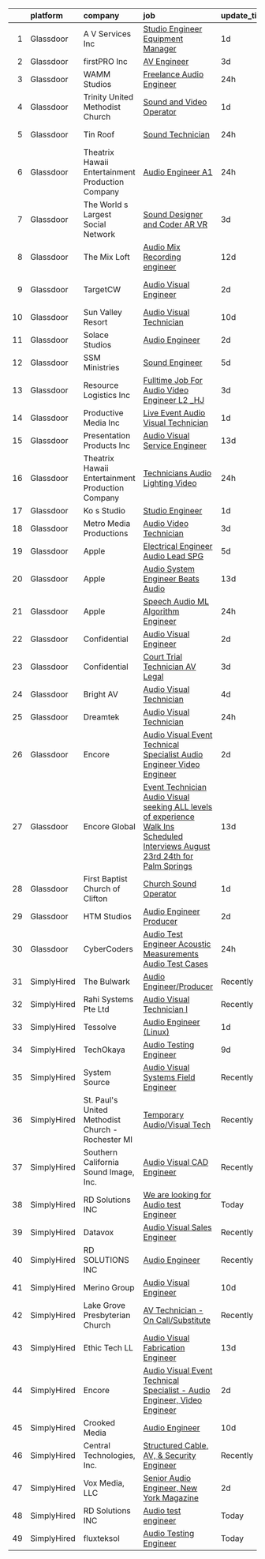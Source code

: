 

|    | platform    | company                                            | job                                                                                                                                                                                                                                                                                                                                                                                                                                                                                                                                                                                                                                                                                                                                                                                                                                                                                                                                                                                                                                                                                                                                                                                                                                                                                                                                                                                                                                                | update_time   | location                  |
|---:|:------------|:---------------------------------------------------|:---------------------------------------------------------------------------------------------------------------------------------------------------------------------------------------------------------------------------------------------------------------------------------------------------------------------------------------------------------------------------------------------------------------------------------------------------------------------------------------------------------------------------------------------------------------------------------------------------------------------------------------------------------------------------------------------------------------------------------------------------------------------------------------------------------------------------------------------------------------------------------------------------------------------------------------------------------------------------------------------------------------------------------------------------------------------------------------------------------------------------------------------------------------------------------------------------------------------------------------------------------------------------------------------------------------------------------------------------------------------------------------------------------------------------------------------------|:--------------|:--------------------------|
|  1 | Glassdoor   | A V Services Inc                                   | [Studio Engineer Equipment Manager](https://www.glassdoor.com/partner/jobListing.htm?pos=111&ao=1110586&s=58&guid=0000018290d55a16ad97287284660501&src=GD_JOB_AD&t=SR&vt=w&ea=1&cs=1_3a426c43&cb=1660287277936&jobListingId=1008064911930&cpc=FF950A86FEA5DF54&jrtk=3-0-1ga8damhpjoq3801-1ga8dami9i9jm800-fbe5a54e487c8eac--6NYlbfkN0D_KRozbKJx95I3LRYgbj09bqBDFeyQG4s8tCOB31p2DIxbIMiDrwfnv9ObUuzP3h0j_SP3zjDmZwHMaF8pPvxxdWncOVnGyE2dmFubkm9ZccFIOZDNkerGQbq6W2Wr6VyjRvKCpXhozGtzUiz1mCOzlmWz29PH5gN32alYUBZFeSVyXYDHLxvWx7kLPo7U3yWRNXCWd14qzX42Uvj5vFpB8DL3KtdeRV-_HdILivZoTOBQXtwkYz64SK1dPdDQKwOaCjcefakgsZqU6YwBC4iLS0VGuBMabQGcoK0lZBxXblXCa9MgBvLxkhqerkA0JkdYCqo3F_xLW4Brvi3KpPg_bi8oAHcrFCIip9unroPxK16E79p6JTkp3_6xTnng4gYDc9xAa3toqEDFyU-1h-sb_Hs2eML7qkEoFqcznjOAUCHr79ohEE0spl_-p_tLi-Bh7CbRHB_KisxSwYplaXGYyv1-3rEqyO5k483zX5-RU_16b30JslvXdkHhog4_YqqDYSssLKmoPw%3D%3D)                                                                                                                                                                                                                                                                                                                                                                                                                                                                                                                                                           | 1d            | New York, NY              |
|  2 | Glassdoor   | firstPRO Inc                                       | [AV Engineer](https://www.glassdoor.com/partner/jobListing.htm?pos=130&ao=1110586&s=58&guid=0000018290d55a16ad97287284660501&src=GD_JOB_AD&t=SR&vt=w&ea=1&cs=1_ec5ac0a2&cb=1660287277938&jobListingId=1008060311467&cpc=C4A69CCDBB3B9599&jrtk=3-0-1ga8damhpjoq3801-1ga8dami9i9jm800-04e805233929b1aa--6NYlbfkN0CUiNPx3JJMftrniD84mdXKaxJ3iSjJgJAqzFniN-7X5qfIIbgtbL2t4OMTou7BWJftP1Ee06iaVYtVMDpW6C98vz0964fG1EmSaGpCX879kgiExQaxCLn75V0aIVPYBQGcWjTwWmVi2JtuNNfAtfw8Vrs3E3rQ5Wi6Ed_fUcrk004FApCnEJgzNFew2mPaZqwf5o1B78hvRSrY21y8Ro99dME68btOYZ7OEq00JlFTa_0d21XQE_DJbXrGnay-kX3iNkRKnCcBv8lE0OkmboUOs72FCOKb81I5ZqeILeUwLzmTJVmEnfKBmbdYBb9gepspobST-12Kz7vDktJlDYsBOGlnN0e3xH6kzcR1-41OuENQxxEmf25_SQaNse-vw6zgdwk7Sp0ZNMQdLJsBK4GK-aGchpT0BtQ4WFUJ_4lcnQKzorUsKZpbWI8G_nsJY7HOANJyrHQkMvUoI9Oe0vbcA7EBiW9sLvK4iQKuqYu6uiGNdBJj7mBE)                                                                                                                                                                                                                                                                                                                                                                                                                                                                                                                                                                                                             | 3d            | Boston, MA                |
|  3 | Glassdoor   | WAMM Studios                                       | [Freelance Audio Engineer](https://www.glassdoor.com/partner/jobListing.htm?pos=103&ao=1110586&s=58&guid=0000018290d55a16ad97287284660501&src=GD_JOB_AD&t=SR&vt=w&ea=1&cs=1_b662dbc4&cb=1660287277935&jobListingId=1008067365291&cpc=3DB599BF2F4828F0&jrtk=3-0-1ga8damhpjoq3801-1ga8dami9i9jm800-d657a9ef852e62b3--6NYlbfkN0B5UHek4Qu0GfrF48bawCHVzesMaXJz4JkpY8HfpPPAspdR5i59XOVnnAnhjkOh00U-7-HEgoZJ68FMkxZkNqOGV7qwc_OKK6dhASTqENfFtyYIvr3bmZZfkpcnBt7QwvH5Kqn6VYhFiG5w_TLRJ_HBmD2n8E4mJer4jvRatD7Cy3Wc8mDb0-I7NwfvXqTZCav2kMjzUfcDS1gaCRh7dbRjlcT58m0WkzbozBJ7fhUL78mKxLI2W8e5Q4_kiwHTagmHnDeB97oOFZzEK4kt6-q9HrNYwBVyQYbGYF3qnHZIWUEQPBPP4aT2hQUkLptTte31PS3db9QrbWSXwd-RAPpp1Ld_c93CfDBnpEDKCi51Os3US0ZK4Fui76Sko0cXOvXfMCa28rgCpK1rt3iZL_Z_4URf4IfXrKwS78ZMaUQcMfEs_9y84367627ZINBjOVNLgwBDFxI2Vw37L9JXiotoviKVC4PzaEZnIvniG2iGZCDEva6KlCF8mTF92hJwpxs%3D)                                                                                                                                                                                                                                                                                                                                                                                                                                                                                                                                                                                  | 24h           | Jonesboro, GA             |
|  4 | Glassdoor   | Trinity United Methodist Church                    | [Sound and Video Operator](https://www.glassdoor.com/partner/jobListing.htm?pos=122&ao=1110586&s=58&guid=0000018290d55a16ad97287284660501&src=GD_JOB_AD&t=SR&vt=w&ea=1&cs=1_9c56d75b&cb=1660287277937&jobListingId=1008065020791&cpc=59DEFF8D475298C3&jrtk=3-0-1ga8damhpjoq3801-1ga8dami9i9jm800-a86e02b42a5f7b26--6NYlbfkN0DdLn5tXN_RiyJSiFodarGZFJKa8s6F6AK0THPBWp05MSIb68-SkO783pyvO_YSW0ptiyns7c7rlR08jrriDYjcNiWiMwc6rV3EeXaVYSwKAyah28z7MGwU60OqJwsy16YTwtjyqzxiZQKt4N5SqSCLxDfSbaUwDdXYe3FHDyGAfHnaF0au8MFk3G5BDGocoevP-TlgQh_2OXf36X62nzB4rX6UFmUrreC51AAXmFWdDrXXcNy8Fm805CVzB83O4Xg2N2t_x4DzicJaUnJGDPZN7L2kLU61gPiRXTBT6l5ScR2J0WzJ4ST9vaSo7fmxYrv3yQBamP_QHLsnfAcRr3QsTlTfIuOqy3qTy_maUtAqXxx9Nzxx4tFjTOYU6FryQtmOCX-IrXc7DIBnITAV9OeX2Vqv0D5TJs4qN6jH9uBbuQRoY50d3It96_zM2e_0ThQvLII3ROvEFaDf8EO-qzjsZM7i8GlkifuzUaGtuEcRIqi348g2fKGBghFQzB-io_0%3D)                                                                                                                                                                                                                                                                                                                                                                                                                                                                                                                                                                                  | 1d            | San Diego, CA             |
|  5 | Glassdoor   | Tin Roof                                           | [Sound Technician](https://www.glassdoor.com/partner/jobListing.htm?pos=114&ao=1110586&s=58&guid=0000018290d55a16ad97287284660501&src=GD_JOB_AD&t=SR&vt=w&ea=1&cs=1_a6ffcd8c&cb=1660287277936&jobListingId=1008067047457&cpc=01C0F35AFA5AA31B&jrtk=3-0-1ga8damhpjoq3801-1ga8dami9i9jm800-859de9c32cdf7236--6NYlbfkN0CdcVd3SDA1nO7RkKTAACmPV4xEt72Vls8LI2dqcgyOeLdqsNuVQ-2Ew87JRAu2ztz6JXFlcO_gdvzo0kJlMX0mWE_ABE-fP8m4E8R__452IYItPL6Rgmq5o_yUP6GxCPV-M0omNuARoPENhcsFpZb16I1JoSWV_Xo5Iv18RxRgn2uH023Nq82Fx3yerZS_LsUD1v5HET2STS4rq7T7twfsSpzpdc77ox9hGCJeMeJF3DBsLEhgAjYxpIVooJdLXdF4Hz5OrlXNrKkikzb-RfksFwZI0AbzV6sJxInvFHIsMGqwRTxSrFvk0VSpQJtKHMtPXtv1NFM1c-b37R3f4Nss2o1F8OLdN_30JIopWg2_EIfM4mfNK7iQdRdw44BFNMG43tOX4_bftZXzVZvnTzV4FaonIGCS9f6wYtTZz4I9MUYibHmKIegN7-xkjAtavFS4ceACU9ylARSXjeiZlf_Iq2vP1OrIsZ01Y_SsuH2c3jVkaZo8c_76jfEwKuup3H0bPLuvjiTM8A%3D%3D)                                                                                                                                                                                                                                                                                                                                                                                                                                                                                                                                                                            | 24h           | Indianapolis, IN          |
|  6 | Glassdoor   | Theatrix Hawaii   Entertainment Production Company | [Audio Engineer   A1](https://www.glassdoor.com/partner/jobListing.htm?pos=105&ao=1110586&s=58&guid=0000018290d55a16ad97287284660501&src=GD_JOB_AD&t=SR&vt=w&ea=1&cs=1_7a9fd09c&cb=1660287277935&jobListingId=1008067224153&cpc=632C08DE5A4EA969&jrtk=3-0-1ga8damhpjoq3801-1ga8dami9i9jm800-757c58be9d61983c--6NYlbfkN0B_hLmGZp1MR3sXDh5QAXuHMP_kdwFuHpvlURMpAtcV2blLL-WwqXdcUrlCqM5cfmajZTDLQ6WsdEzmxW4ClISkVEEnji6aU4csLscOAuj2FROULUG3Icwa8jyVCtjom7AO3r7Y1QpRVW1aU7LG_8zPn9BxdbJ4kYDKNKMo0nGxNN2L-DGRffl3nP76-ZDLxrgxCYs7XuNSyb-Klf7HsA-SN7qYfKvgwiT4TWiQIY676CcdH5JPu4dBsiMXh8ayUfWlPCv28Y0MRazzqP1p9xBlUCqwsz5cJBONhso9B5zdcHDJ2WOo8rr5ZkfspHuQmRinq9_ADG8DirSMv1EXkSlvfE2rsFQCcHpQ7YwsMzMGKTjMmTr-z58i2fVrdDvty-MnN13A4E1fnR4g0PMfHvTEjiIh-EPiuXPaLqa1AEDmr1KB4sFwbUzklELRuX0Fs87Xa0m0YY8sV4Za5JEhQ1CvLZUxlx6486KZVtadIUMtZkfWdhg_fpJTlJNqsM_ERn8%3D)                                                                                                                                                                                                                                                                                                                                                                                                                                                                                                                                                                                       | 24h           | Waipahu, HI               |
|  7 | Glassdoor   | The World s Largest Social Network                 | [Sound Designer and Coder  AR VR ](https://www.glassdoor.com/partner/jobListing.htm?pos=123&ao=1110586&s=58&guid=0000018290d55a16ad97287284660501&src=GD_JOB_AD&t=SR&vt=w&ea=1&cs=1_8398aaf7&cb=1660287277937&jobListingId=1008061726141&cpc=F5E96E35A1725171&jrtk=3-0-1ga8damhpjoq3801-1ga8dami9i9jm800-aa04f80198aa9385--6NYlbfkN0DSgjPPcnEdvoK3uuxfISLALE6pB1FR7YSHOr_tSg5_QGIhoz_2VqUepdcKLBLI_zRRqGxwsWbWurI4uRJn-fTCHyEZV6QHAGS_ixyA3RdsxGPMIES406OkmPd7lUSbf4lH-L6MU1rNbOY7rvQFuRge0CfamxT_cokjIzc0uvvntjlD4LtxDB2I9d8CodkoTPGPk-_pZTV8Wde5UdnU6nTENBOZnUZajSkzX2ain8f6ZZd2hCSIGyiBcxp5BylnjVeNjaP0xtocwYgipxthkrrhLejIiYrbGpdRF0tp6kYS8mAm9qK81FouI_EeQF2o8_ppVvsKqtmHgg7rKmIBBNKkm0uUk6h_HzNRbQEU0feANd1pYFkgbOIWDgi13Qtwb4DckNfQy09EaIav4BFzIgckBTdqncot5Ljyxvz4BlBhGbn--8lw7OTpCnpHRR-5n4llVUqI7pfuI9_VMbp1QtQk-brydw6d1ZVkDFbfAZVaZGgEdadxOTsehJzU4FWhRUVEZEGev5LkBCl2WdWoR4liqUEgIdVPnivcecyS-z0GG1gUQU_lQtjdZI5H3cPdO8j8tuKzaZpoQ7nIUgg2eGjy0XJq1dsLBDU%3D)                                                                                                                                                                                                                                                                                                                                                                                                                                                                          | 3d            | Philadelphia, PA          |
|  8 | Glassdoor   | The Mix Loft                                       | [Audio Mix Recording engineer](https://www.glassdoor.com/partner/jobListing.htm?pos=113&ao=1110586&s=58&guid=0000018290d55a16ad97287284660501&src=GD_JOB_AD&t=SR&vt=w&ea=1&cs=1_88ef4265&cb=1660287277936&jobListingId=1008039784072&cpc=F17331D9BECC482A&jrtk=3-0-1ga8damhpjoq3801-1ga8dami9i9jm800-2fabf65219c9c69a--6NYlbfkN0D34Hjmwkvq4I9LrFiyECJw5oz77aLWEO_E-5CWpWKtML_cIQgSj4wFABMzVHdbOAglLtx9wAKTMvAosQFz-6wKz6HNt0tQEhGjwXjlkFautFNpyhajnjaOCperaYTcd4X14UnIuTNiwcPN-FgF0Cc6I8YmMIZvMjRwB6hQLC8GAznkuxesS1ioYxQF9cb_NFNB-c3-ZkfSZr6VpUYU5vveUUy_jo60In-AEV3tsEFFynnS890aJslJ0I4uK1OaQPIASKR5lBcRf6P6jgXb36sf2b4o4jeS1mlw3HEJ2raqdNo-chQHBZ1_mLhB2qymt23ijfx1zCdpStIvSopqmQRiqtMgC6SbL5omeXLM4lJKT3C-yJ6G04NHskT5uArZlpxG-RrkfSJvTjbkNVDNrBvQM6Wg28yT9rlcZKFKsYo-lrIEaGajSWMM_aWQldmvHLMIqScXjjcavuFRrKPATUbRa-lZIB38xVCGdJAXXsULA9wKccHeiYHJ44V4t92X4ls%3D)                                                                                                                                                                                                                                                                                                                                                                                                                                                                                                                                                                              | 12d           | Quincy, MA                |
|  9 | Glassdoor   | TargetCW                                           | [Audio Visual Engineer](https://www.glassdoor.com/partner/jobListing.htm?pos=121&ao=1110586&s=58&guid=0000018290d55a16ad97287284660501&src=GD_JOB_AD&t=SR&vt=w&cs=1_983c0f83&cb=1660287277937&jobListingId=1008063552649&cpc=42BEC95245890617&jrtk=3-0-1ga8damhpjoq3801-1ga8dami9i9jm800-19483a875f1dfc55--6NYlbfkN0A6TktYCN0VG50lat1bxG6ZYGRoV5Av1OVF6J5hGgtfkbuLupBOf1hB4AfOK0qYtBdcRfZ6I2ybxGk1c5StMDlI6A5PcfvZCtY7g7Lj8L38nUcZsV3WPEeIpEEGORQx6-cpD4nJad0AEFqetum_sK3JE7QdgEEs26E9YwNIfNTbK2MMOb-cotho0tdzCKWlef1QB7Q9cyAVdkQWELAv-4AYq1nzbW9IFLBEc1J0jcUOSqLotfK6g07QcGUQ8hezfHaMe3lk68HCW3btbcfXFpK5BiixJZji4RjRqQfnFmL98s3yOnUA6EBJxYCME25_DILi4y2cfGhXVNhrMIJk-f0dL9eMCD7E9vTaXX8ttUKv0cZ9cqRwQbD6vDZhGqJ38rxUPTKRAAy-zrO5jmrAxUy70-EbjJSgT_hWKiK1L_y2DvvNDjeA05qJAH4uwkGL-Rg0X0zJdioBk1nb9oj56cFffluZ-nZEqAWXAoEK1yJECZHZm__oPOfop6VT8NKHdd41mlyXjSh8tCj_EhLJJF6irDAj_1gRPFDUQrlrHVoR8AuIsqPBYZ-7-pnjuxDOGIVvVcT2yHPiy3jtKBhoYfW2IoiasfOgO8gRQvw-EeMxuMH5WZmI0gjpbXqiO3Nwukh8UrhFmdAyZ50LgkUPj7sZXNGlelf3yjINKU6MisBqjgq65se1nM-3chhDwX7EIzdOxK_tX3wsLRVfepQARN_VYQ3mOs9pESo%3D)                                                                                                                                                                                                                                                                                                                                                          | 2d            | San Francisco, CA         |
| 10 | Glassdoor   | Sun Valley Resort                                  | [Audio Visual Technician](https://www.glassdoor.com/partner/jobListing.htm?pos=129&ao=1110586&s=58&guid=0000018290d55a16ad97287284660501&src=GD_JOB_AD&t=SR&vt=w&cs=1_018b86df&cb=1660287277938&jobListingId=1008045294062&cpc=84DBBAA61F05C438&jrtk=3-0-1ga8damhpjoq3801-1ga8dami9i9jm800-3379e54be2536fd4--6NYlbfkN0D0ff9e8Lfwlpl5zGbQmpn59AL71QmFd7VKOAnfyjZzp5sdngV8WPgYe0dov1m7Y2kyZRPQ66E9RBqN6Q-Jwd26M5tUjNMZsREPlbyg5zNC_mW-F6768JGZMojwryifUFShTzli6ZW3H7nNh3LosL9k1A3A3pM7JvRMndsomuaPJ8UYG75k8tIBRJnBY6DU-LX7IqQ8-swqmYZE3H1jSLQilZHO882mUcMnIP0s-c9A5ZlYFsUoLGqwWTOdq7axdnpJDpSPvZqjPg_QrSkNWlFnX0X7dJTe7pOZzjV1BWGP5a7pelQ6KVc1eS-CV0Q5jaQnRldFdwMLRlqgcd0bVwzfypwu6QbvYXFgbgRB9G4PXnV3bTRipUGBrjRAFQnBk47_sNemkx-V9gq9fOS8Q7CTzFkqIxxWseSUcPhSaGTsT6CeAFKnnsKaIgUwMKsVcb9_KKiivPzLN5aRvrbbI8G3IcZDrbWFhN--A3Hl6H-GMw%3D%3D)                                                                                                                                                                                                                                                                                                                                                                                                                                                                                                                                                                                                          | 10d           | Sun Valley, ID            |
| 11 | Glassdoor   | Solace Studios                                     | [Audio Engineer](https://www.glassdoor.com/partner/jobListing.htm?pos=109&ao=1110586&s=58&guid=0000018290d55a16ad97287284660501&src=GD_JOB_AD&t=SR&vt=w&ea=1&cs=1_fe2c0386&cb=1660287277936&jobListingId=1008062945058&cpc=F17331D9BECC482A&jrtk=3-0-1ga8damhpjoq3801-1ga8dami9i9jm800-88a84810fb4d6751--6NYlbfkN0C2SVAOpOeIWQkPp9EeCSLxTLheLRty2uanDx8E9nXZ3rFVmSnLRG2m6FLtzh8LPBw08Q4uTWeqZI7cGPNpx69xD812M2LdwzhREHX0weJi9ksKckqt-mlk6iscGcKfHDMVXEFQYClchWeaA7ruK3A2kOB64Kx9gVkS4j3xBxJan6zFCSdh8XDs2Q5FLkLQ5C0OdtT_Wq2drdJFDCpDYzrx9de0iMOk8lDNNPI9tPYFKh-UuxSCc2ULjRR-CPqAkvvEC5CBR4AGAU93G8wWJisM1gfxSmyyN9sC8aej1iIO0H0wH5NI7UqY9Qkq0DtsQ91LSdWHddROuk-Wtz1bJvSGKWvsoA09Ft7cIB_uTUlcbUMnNDqYuAYxxBoaFMzMW0GnL9wbfBYz2Sm3NwlJyx72Ta7-JOtuCLtk-jLAv2ZX8eQXmRpGFDj6oRMOorqVlRc2YFqq6UXWzOD-X9310pFr5hbbzrwr63ilV-s8fTEbZKL9NhTgU-bM)                                                                                                                                                                                                                                                                                                                                                                                                                                                                                                                                                                                                          | 2d            | Atlanta, GA               |
| 12 | Glassdoor   | SSM Ministries                                     | [Sound Engineer](https://www.glassdoor.com/partner/jobListing.htm?pos=106&ao=1110586&s=58&guid=0000018290d55a16ad97287284660501&src=GD_JOB_AD&t=SR&vt=w&ea=1&cs=1_1c7a8ba7&cb=1660287277935&jobListingId=1008057481112&cpc=320F474EFE2ECF9F&jrtk=3-0-1ga8damhpjoq3801-1ga8dami9i9jm800-9ea79e6ab411d204--6NYlbfkN0C1ErumfIYwirlV_2HI-m90WCob--Sbh1__M6f967Okll9vGXHBa4KMe1tZjmMPBDY254WrUdzinKZl9PPkZM5S0nOGBZiEzHl_6OQxcbO8pG3QUSdXPqY1t36C-bVCxToN6j94IkbWsSz7l4HXLJiCImee-UV6E4asT-WUvTe_os14Kph_1Xt1hoytgE7GLOLuctODeUwKejohCmkosTfmfSimpdPHB-s-CvI9jqsRZzRt3S_KLSpFRyI_Br2EpLWbshNLa86qKPws_8dH2CGmsDyakYXB4NiqwwaxDA1tzBqS4jGqT7DBPvZoQQ_xHCJRkbTzY6UARhr9AMcyrFwrnRtOeTVIoCLsWnzEHi_TbEShoCB-6ht_2iTyibSFzcd__zHP3sXqt84vQNPNMAhzhBmZNPJCva02_1W8T44-INKB2CJ7_3bu_XdFY4jcYrfJ_vAdJ4E7cYb-C-oTLDFLBWwePCeePT22pyuioq-GqorviUktjDw6JeRMma7JQAU%3D)                                                                                                                                                                                                                                                                                                                                                                                                                                                                                                                                                                                            | 5d            | Chicago, IL               |
| 13 | Glassdoor   | Resource Logistics  Inc                            | [Fulltime Job For Audio Video Engineer L2 _HJ](https://www.glassdoor.com/partner/jobListing.htm?pos=120&ao=1110586&s=58&guid=0000018290d55a16ad97287284660501&src=GD_JOB_AD&t=SR&vt=w&ea=1&cs=1_8791b97a&cb=1660287277937&jobListingId=1008060584607&cpc=155EB9D5185558AF&jrtk=3-0-1ga8damhpjoq3801-1ga8dami9i9jm800-683cc21a33163f2c--6NYlbfkN0DocVae39sZLCxJXXhhjNJGvhWXz6YqWEk9zT_2ttyk4dOkm-T17qKsjgnI8TzfsPcaNtbxTA6LHd3Z5OqPXXkgQc7YT5OldKJKYTL6gRf2H1gsjAC1RCzNljuWhDhP4P02Jczg6OhYYncEABNyyIBEZCv5PnnjPswcT8-PpShoyWkt3nC_ZU7QHrq9EjBQddVvrf8JfO5NW_wg7v2YN7KPyxfZEWxsYWBHD5g8OKH2sRX0Q87ISKOCoqR1ODdvF3zt_HHHVdbPN2XQkZXOi2mAI2FwPCbdvY4pP-FtURD0YjpQPEa0G8wb7C1Wo_9mSmuPMQ22d4GWflUiHiaTlb4ZB2n44z9ZMVvup6QIllwY9oS0dwQIrIFtJXFW-z5mWLhbGYDaM68Jm6lfnaB50qWuAjoH0H9C6k9xCOPIdvy3nQBCttHN3yJUqqAPPL5XNz2O81m_FsueCOziHFcjBNLKHfJWar9w7BgS01TQbMImXUoWuTCrlua89U92v-mB7SXXNqupGPWZtOD9pU1CPol6)                                                                                                                                                                                                                                                                                                                                                                                                                                                                                                                                            | 3d            | Baltimore, MD             |
| 14 | Glassdoor   | Productive Media  Inc                              | [Live Event Audio Visual Technician](https://www.glassdoor.com/partner/jobListing.htm?pos=116&ao=1110586&s=58&guid=0000018290d55a16ad97287284660501&src=GD_JOB_AD&t=SR&vt=w&ea=1&cs=1_51ec3b71&cb=1660287277936&jobListingId=1008065523939&cpc=0A88B0016E52E137&jrtk=3-0-1ga8damhpjoq3801-1ga8dami9i9jm800-49ae0b30735af5ad--6NYlbfkN0BKgzQyzTF1Q9mOsR1amaS-juVGLjHt5Cdom-gEF9y-xWqkDHxzYyAYnJakDcYSK-HoIhXlebZr9TQpmVgNRaMaQ9_EhjJV5Ry7_1BVp-J-dhexYZoI6iPLyVjH6vC4d0UHLjzFHZJLcY32G80LRc11sZ5g1Nwvxxzz_2X-Hbg7mxsH_9UX3W7a7ZDNymocVSJyWcGf3iZODfkMuJbOSO4WNOc5QcdC9KeH2nZtyhn5guZFOOX6B-UlYewRuBJcO8o9sgJ7l4hjmmzcCiPrIEd94TlxNMY037LMKNBJkLgagBkpTtVzflBOWGHHNJk0FPxdhkwK2anIodLRA-zEhJA_KjfomTV0QQjppiSYzDksqnmxsZpmNiC14tkQ5GIVAB8yIG9U2UIdCjfwt8_AmR_O1ybcWvExilGl3xDxsKhKasR7E8e1yT4HqcxHp9NUE3f9UyfNS0Ltrvwqcc_ocdvGtPOw2ZjvlMmOfkNGV-A5ov6y2yUvZP9U0TininAYWrOMBnV756Nlvw%3D%3D)                                                                                                                                                                                                                                                                                                                                                                                                                                                                                                                                                          | 1d            | Randolph, MA              |
| 15 | Glassdoor   | Presentation Products Inc                          | [Audio Visual Service Engineer](https://www.glassdoor.com/partner/jobListing.htm?pos=101&ao=1110586&s=58&guid=0000018290d55a16ad97287284660501&src=GD_JOB_AD&t=SR&vt=w&ea=1&cs=1_7b97d924&cb=1660287277934&jobListingId=1008037742205&cpc=AED165184C5D3F86&jrtk=3-0-1ga8damhpjoq3801-1ga8dami9i9jm800-7483a12ff3147225--6NYlbfkN0DukAwDndutArnS8OT3znlJ-TW2KpK_7rZjO0LfXc6UVOb8znmp-Jdx-EBGeEzCE4MDYQoSoIAOgCl-FNOYq4s978mO5IB5uLg7_Q0JVEb_alaPHZFVNycLX48z_H7u0sYnrpbVil-2CeKlxwNl3Fvw9txyFKK9z3lh3IR-mUNriqks5eNmCXcEmlgaRoIPAY_ZhJp_hLFjHClYFt302lXUucO8wVRWDk_mOSSxBLu-x3Qk5XppItH411Febp_doXfzoOVLSMd_yUM2ZnUxWbtMFkuk_ly8Gc-hFEzM_oihiYYe0IheVPlmBAvnQH-RaEGnG-ISE7yJ64lWLA8oLg1ZmofBEbmNxG-rHg79hto_QBWXXuxMhd2JrkxSY8RSeZWYrMhp6zqDiEPdS5ZvLYasoumYeXtnNmeQLUgZ2gRbYfuxCqsFlRf6RKnKxGvImbvfjUahajzWH39FqkStfyMIptj-nvmmpbIdyboEScB1WtL8p9Y5m7dgdQhy5SzsMCecRG9VditwOMJwhsLMkq8y)                                                                                                                                                                                                                                                                                                                                                                                                                                                                                                                                                           | 13d           | Los Angeles, CA           |
| 16 | Glassdoor   | Theatrix Hawaii   Entertainment Production Company | [Technicians   Audio  Lighting   Video](https://www.glassdoor.com/partner/jobListing.htm?pos=117&ao=1110586&s=58&guid=0000018290d55a16ad97287284660501&src=GD_JOB_AD&t=SR&vt=w&ea=1&cs=1_016094b6&cb=1660287277937&jobListingId=1008067353382&cpc=D2F1DE17EE1F43B9&jrtk=3-0-1ga8damhpjoq3801-1ga8dami9i9jm800-e5f33e14756a8b80--6NYlbfkN0B_hLmGZp1MR3sXDh5QAXuHMP_kdwFuHpvlURMpAtcV2blLL-WwqXdcgN8Dj8IOsEcoXg5jxoQjUuB7CDQNJmQ9jNhXqv47TiyCH_oKTTmVivPvojSzqlQYiHSGFLrEuOyC3ZqiuwhzD7_DLYyDm_ZMMUwbNL0pAliDc3_n2ZwFL0lVM2Amyj9iMXwdvLCVw4T8_M1Ytdd5K5vgtFX_5UGVbwcA2EkcL68RiNPybsAVPpIawudMFQZWplwckqH80E3FgKv7RsaTrD0L0pzjKSuXmgymRe1OXZcEIING0lxUKzhxDVAaW893m5SSflhLMwuGYEbq9BxYESGZ5lxBGPJiPsLS-wBfZ2tjdWEmJ498pb7G_qJHOwQaro2LtGq9elLh2NruRyhW8bHAMZVXJtZsTc2EJJguJEtxvHTrR7ofwgdEGVThqb146GrN3NYSnASKcuQ4IT7mTpj9ptRTHvavCQOd9_rUCtWyCOIffgRMxftb9VHM_5W81Jt-aTkcZAg%3D)                                                                                                                                                                                                                                                                                                                                                                                                                                                                                                                                                                     | 24h           | Honolulu, HI              |
| 17 | Glassdoor   | Ko s Studio                                        | [Studio Engineer](https://www.glassdoor.com/partner/jobListing.htm?pos=110&ao=1110586&s=58&guid=0000018290d55a16ad97287284660501&src=GD_JOB_AD&t=SR&vt=w&ea=1&cs=1_a20b83cb&cb=1660287277936&jobListingId=1008065298066&cpc=22ABB673398E21F3&jrtk=3-0-1ga8damhpjoq3801-1ga8dami9i9jm800-9517627d9737fefc--6NYlbfkN0AtR68e5gWpPxoovZgA7Udo-dcymoK0NpHFMpIgh7LYzxnx6-6Z9vsWDvdp8PnvPkilldDko9tV2cduSCx9qIETmslaYoc_Hpop2ruPYyeGrxSfWtNYF8C_WPBF9fFNPFO783o3GtnC1bgV6zW1k6EJZxjv9Gh2WVd7vUSZ4GwE8qC_RYIqugTtkiqdKcS4JQXOQc9saWM620nGv0IxwKpNjhZM7nsX5jtgkCcKSItCiWY7REHrqNsW94uClpge9T0phGPXkpnlOXZk3GCC3Evdx75IBNabK_MJr7OUgv49puzLl8Rkksvm0zxhfGL4q-I43r7Nwbm-zluAVEilZ2HOHA1NW1EnenuHNUuC7lrmsBzamGItdOtEuDRBqXsyhGHI7Asds5HjQ88YqtPDHqf7iizSAjFHstuVNaZrJFaYXPyT_pTDL0yqgZ_vLoFqG9WFzqpVnRbxUdnfDi0JFv892I0wospdaGpRj_dlF4ZwplobKBErqhvffR9iSYBWrOlMhzcZOg92dQ%3D%3D)                                                                                                                                                                                                                                                                                                                                                                                                                                                                                                                                                                             | 1d            | Clinton, IA               |
| 18 | Glassdoor   | Metro Media Productions                            | [Audio Video Technician](https://www.glassdoor.com/partner/jobListing.htm?pos=107&ao=1110586&s=58&guid=0000018290d55a16ad97287284660501&src=GD_JOB_AD&t=SR&vt=w&ea=1&cs=1_644da50a&cb=1660287277935&jobListingId=1008061001383&cpc=CAD87743A14A8386&jrtk=3-0-1ga8damhpjoq3801-1ga8dami9i9jm800-b23e3fdd8e59e364--6NYlbfkN0DfhRLDY5E7BVY3xhBTAobuSaZ3WR2SqAJ-w4NHeQGDZ7IzEziFaDSEbMrKCBzQtwxT8Q_59J3T5RUvVOQhm1Ekf7JIh5lp6nkTtWXSDVFjFfTB3HC7eQilSVrLjwpCfVIqo0us9uhqSCBCnuaB9bw1U191V4mSzoO-XER7azG0P3Om-kpNGO-20vti2t5fuQUCq2x_Hr_o1QBNZhUNIOdZTshSZ9r9wDSyIdw2C-oq0rp8ncgu8W-VpVesq28BYeviCtsTuUEcVg-uaEkya-aF7okXlKAkGqmoJAMch8URc9o9bqFmf2PIpVT0Exg7bR3Oc8KhzwmNDBCqag4Nkgc5L1qJ-pd7GNYULyHO_cVC6TvTgXpGmiTxnrCgdgTu1vwWrKAN5U28trIBYf9ePGFS7Yq6YCKztkq2qi-V5rEsnTo8sH1zTZVJ-5yY3zCi5CmbbIDOTZ6oK4NoxosOmoIdBB_DoWR0w3L3vDIqxPzDyEkslwwBTNfOazMJ37yT7Go%3D)                                                                                                                                                                                                                                                                                                                                                                                                                                                                                                                                                                                    | 3d            | Sacramento, CA            |
| 19 | Glassdoor   | Apple                                              | [Electrical Engineer Audio Lead   SPG](https://www.glassdoor.com/partner/jobListing.htm?pos=128&ao=1110586&s=58&guid=0000018290d55a16ad97287284660501&src=GD_JOB_AD&t=SR&vt=w&cs=1_2a4ebfc1&cb=1660287277938&jobListingId=1008057519574&cpc=2CAED5C921A5F994&jrtk=3-0-1ga8damhpjoq3801-1ga8dami9i9jm800-3fd4bc40923cfe7b--6NYlbfkN0BvKrLyj5gPmtZO9T8euul8TCxuuKNOtzRJOomxnwSEodTz2Bc-sPZlO_uSwsktAejy8z9GIVLZ23RIf2capUWR2KwK76MWPuxZfLw24Vl7hfUNJknu8XjBvidwyKMTajlXwRey1LwvVyR5PFSe_HDfsuTJztXKJfhVkrJKYtDk6KWKvnophmgfMpVid_HZ4__wVtfU4k8JHMkqwhJ29kGsNCs2_ed8m-UBbkcCCamWpniECLvCAKYsaBil09lf5C3V5fMME99TAL93Zdlnm_qmUeju7Ft15HJVBIKEt_WhYUrCYy8bzzk0-XPS6cjBLoYIrEKHTshmIX52QICTKO26GIB8an_rXscymF0OEh2x2hWyfH8lK1QcSReZNFxkk7DEUsgwMjTEAg07Ii97yM6c1XuH4jmhvi4464rFoixqxmM0dPkANLSz7yj8_PBonXmLlxQoAJiT12eqPSajjo7QgyNqd3Ek2ufiQtmYwOgHFpEM1DMHqVfclEowuozkotuDk5VQFAWsAMfAwFQH2o0QpDGWjk6mlge98SXHBI-LfH6aCl7NbROlRK6tuSPmJOh3jUw7mnxp99frJEiJ47TBe9Xs9e1qByWqQIYz2UvpM2jnals4lzqNIisCd6nhGAolu8VBS1SkCMGaemAp9hGp3pQhdq8V_beJFaudg1bZ7-nusanbItIfttyXzbxKG04ROwxYcLAWUxE3K4f4dk732D3U0nFRj3DUJ6qWDjESIyPeDGVeDZfvB01X05Pgsc3DYzL4mxvlNeycF1qzopfI5RUFM7ihUc9Jbte9Z9CM-dxZQwRAeVcO98UsmkpDyVnA-HIp_PslbdTyc8pR08llGoViFTB9fOBz0hDRbxefOhUQPEMP5fk3jp-UunYyG7TyA_tLxdKrFwP5yEcwa7Z969W1_shjiUPD7UyHFQQJlZHjH90fHOglJUX9PN9UIoEnAL9xxoclHyD-y9ieRsozjHEDOW7zxtA%3D)                                                                           | 5d            | Cupertino, CA             |
| 20 | Glassdoor   | Apple                                              | [Audio System Engineer   Beats Audio](https://www.glassdoor.com/partner/jobListing.htm?pos=127&ao=1110586&s=58&guid=0000018290d55a16ad97287284660501&src=GD_JOB_AD&t=SR&vt=w&cs=1_000da1e2&cb=1660287277938&jobListingId=1008037474000&cpc=AC285F3A3ECA6BB0&jrtk=3-0-1ga8damhpjoq3801-1ga8dami9i9jm800-d7539845cc037a5c--6NYlbfkN0BvKrLyj5gPmtZO9T8euul8TCxuuKNOtzRJOomxnwSEodTz2Bc-sPZl5OJ9R4TJsNfTCrDSDZFUdlv2Uyvx-tNXNU1YCxy5evP8hqjKWDapaC64jvT4bRad0eTUgNBSDQIAboKF-lHMxysqK7BpBoPOPCnV_6RbfbUSE_vArmPYDlNRpCFCotW3QQiVQJwoRhIGb8C673lVre7bnb-4NO_em1cy15vu6YvmrOtyJpXbA82Gc8ZhJEKg6S5P3dpmakJqWLLetApCCdipwwQWOjGRmXBAdeF_a8AQc-hWGsmt7PciJ5koBSOJRzWZRAlUaKeV0RgoZ81cVGQVnoL13_rm63MeM4h6bL8jGf4iwVyX7Ho_t3EV4WrX1lnQH13X88Z08qGYG6Pczjja1IGWcs2y5HyQsIPzFXzV2RoaBWw7yHTltHQaxznzPr67dv5LmGAlURYHUGxqS-4QvL_GEFoE8u3VBn2vUXrEc9cUcztdN9U23V-eSkjy8O5tiRRTPGkKVnxJwXfFNNk6Tqxj_EWZRpngHZf2wQSnoMlivxcCYveg8o9baiKQBFUGzbbt4lp3XQTUW3mfgYiSQPbYlKOcAdmza_RSsDUVv3cK9fkL_vSHeOE-o29YzjQZ7_FcqB4Eg5pKxJSL79SnJExkdqt9UgWswzzoW6UHmD6nWMOwY-mDxntr73OGV_fNUKAKyLs9QMhKzIEM1PB2jZUvTP3vj7p0-yK5KbuJwlpKqyZJG9IDQk6g3-aIJfvy0G5n1-UDbz1zRG3bnNlyZ2Jh1elfg-AHDvhRi3MVoEEmMMOw9Mc1hgm7oqTX-Hc364P8AWe-PZk-tXNKyCLfRqcv5UDzBGMXHeeMcHIr6vFp0KjfAqSfmg7IK1mh85Q2pZ8ap_j0pQ0tMWtC7FMFUpAEUTIC_hVBrx7Vojh99sdMg06E4EiPSinSlhUJfvKej7M4c3I4AN49aAaJGR7Hdyu6AKwjyAMu65Ohp1QRs69Q6DYLRg%3D%3D)                                                              | 13d           | Culver City, CA           |
| 21 | Glassdoor   | Apple                                              | [Speech   Audio ML Algorithm Engineer](https://www.glassdoor.com/partner/jobListing.htm?pos=125&ao=1110586&s=58&guid=0000018290d55a16ad97287284660501&src=GD_JOB_AD&t=SR&vt=w&cs=1_b728bbb1&cb=1660287277937&jobListingId=1008066606047&cpc=2CAED5C921A5F994&jrtk=3-0-1ga8damhpjoq3801-1ga8dami9i9jm800-4bd19a550787995c--6NYlbfkN0BvKrLyj5gPmtZO9T8euul8TCxuuKNOtzRJOomxnwSEodTz2Bc-sPZl29JElYHfcoTQmgR2kLCqbz896zU7Ayzp2mIeuZoFH0p3pB-zTK20603ErE2aTw0Qwc9BgqJ4DR4v_yjIVaESKmxDOaTO2lNHYjCGSCWGpweUL273BrzL58tfzqmMbwzCX60BAIwIDqRZ3LwC6QXaWJ3tbLpX1UBn-bpYuKVr8Wek46dRY7GpBgRbBNTIYVi1T-AI0csYcnlOat0DIlinfNrmessKUJMTEbvqu4YsMtDfGHtm_vi5umzqbwdeh5ksbTn374CnlJN_kAiBRcB0IXWaz2t56yaC1KCLwGQQWr4cp5TUahv5l1K1PVcjpqjPfo3edmVu1ZMF4Q5471VGacbLiPTlt6gyZ3MYeIepO-oz02himpmsTYbokJlmDTPssp_WeHZXM9AULUzD4GUQcekCeZkYwG6hOXzTZuZr3rssA3sF38oY8KolKsmqumRFKQ9A8AKkbT8Lw5zvge7H8Ez1fHjmd85tfUzMwu-rfsjgAeMnbZOgYkELOjFrqeuJpXh5NujuNCuzNbTmx0gEE0OBGd85gI7PTPRVEfZ6kJSNnJRHT1jSdqsezOIcH2hmNUfjeRSUJRgytcmAEnkt7dJ90vKQbLqEWc8jbiF1qu-dImmpGfjZhAkPS_VWgod-U0yE44HDfuNpqkdPhayXt2Nk8KV7GXLwKmXMy2aoY4WHao8k2GLRh_3uosiUZHheyAjOZIyAFH4BvQq-Lmrty7rbK8-yW8EF1G_MOmtqO9pCqEOo9bKi72IzfA1eAwz_tjMfQNPBc397rNUomT6EhXqnp9_vF3TVc3kzHFVlE1p15iO__CXwO7qwPvqzThzNOvIUiOqRDE1wk5cic5Y9mzce_NRzBqH_wrzisL_2TL8SFzI8cHVK1l7d9XFnRCU4-ow-otWfZ20YbF4-6WdDfysFXYb_3S7i)                                                                                         | 24h           | Culver City, CA           |
| 22 | Glassdoor   | Confidential                                       | [Audio Visual Engineer](https://www.glassdoor.com/partner/jobListing.htm?pos=112&ao=1110586&s=58&guid=0000018290d55a16ad97287284660501&src=GD_JOB_AD&t=SR&vt=w&ea=1&cs=1_38c03f8d&cb=1660287277936&jobListingId=1008062904517&cpc=D69957E0862862E0&jrtk=3-0-1ga8damhpjoq3801-1ga8dami9i9jm800-567ee4c891d83892--6NYlbfkN0CTwpytB5Ic6mepsrR0uM7Ax_C_brT6KwyC_6t4WJjhhEjd3-JudE3j_3VW-g3VyGsf3u9J_-qKVqAJ1BUVF6eOGcmk6PFZBYLLP2H8rzXXkmr-S8E3Mh0mhvQpPcEgsVMADoucsk0XILv5_axv6OeP1iL8_7eFpOj_jcwlIaDfVFHP0-DPt5uZ6G2BhTlSdpY5XKLX261J5ll7RErABnc7lQ-wwoeXHElBKQthG-5NfNbrontf8lmLprrU-07UvdGRCQmKS3shDeDax005TIgiU0YjlpC7E3lZHxHg7Af1EN0K7mbK_ViGR2d7zLMWUZ_E90yKmy8BaQSvXVrbv2TShF6tozhZa4oXJdSxoDEVousPavFqCp4oblkrEOvS5u2JuV4lRQ3024mwFpLK2OogSQwOb-lyGiLEfFQlQHX3-4GwX1H2mivqD7H4tYhHr9De1TUMifxOGugXV1s7IILK-g632ps-G_XbXJlSMY_L6rjKRBuAFZNzGtHJ2IZUULg%3D)                                                                                                                                                                                                                                                                                                                                                                                                                                                                                                                                                                                     | 2d            | Fort Worth, TX            |
| 23 | Glassdoor   | Confidential                                       | [Court Trial Technician  AV   Legal ](https://www.glassdoor.com/partner/jobListing.htm?pos=119&ao=1110586&s=58&guid=0000018290d55a16ad97287284660501&src=GD_JOB_AD&t=SR&vt=w&ea=1&cs=1_ecef1d5b&cb=1660287277937&jobListingId=1008061001515&cpc=036CEF58F9688075&jrtk=3-0-1ga8damhpjoq3801-1ga8dami9i9jm800-6347db142c05a236--6NYlbfkN0DOhP-mplzLTTnRJdT5j7cYtc06g1_Dx5rOlrRGfABwsB01HCwOX-HpSLI5AdbVfIqgmFZ4zoJuIgqyCLGCxEQoZKw2OrbpQjRrjjnRWA7-unMXxKo7eUndxn7tfkS47i_p0l4rCQqFRUTpPX1bufbZyYDZ_rJ0YYzrTc2rK8Gjw0jzhvcdbVi7GftLTX1cs3nd8VoumUjID4rCAL9KD_GC6qYSbeWAKWInvDSNLm8su4IoPG5MY2cTKHnwbNwyeiKT3sxBQKELQGSvfTOJg0LJGHfQRCCwRkwgJ3vBuS1L3MH-iA0f7eGOluERwICUFg_Q2GWfl3ViGzvg5D9kmDvo0s7fvUW7Vzvk4SBwJQVSx41fYiXNlrbZkYN9JM0WguWMUMtEYCGBuPpNfag9DH2iZycr67BFnPqBCjidv-CuM7kyUbI2SWnaceFWBaMUHaFhAt8xF0RDmdsKkVOWdFcO4hD6h95hzjoAMymk_Ix3qkuP_ilorj-80hg9fbFOOQdj1eBPFD-ptDAeXmcivtU2)                                                                                                                                                                                                                                                                                                                                                                                                                                                                                                                                                     | 3d            | Miami, FL                 |
| 24 | Glassdoor   | Bright AV                                          | [Audio Visual Technician](https://www.glassdoor.com/partner/jobListing.htm?pos=118&ao=1110586&s=58&guid=0000018290d55a16ad97287284660501&src=GD_JOB_AD&t=SR&vt=w&ea=1&cs=1_cfe05146&cb=1660287277937&jobListingId=1008058193239&cpc=5FEB1BEB8E14EF52&jrtk=3-0-1ga8damhpjoq3801-1ga8dami9i9jm800-4f10441f7c75a7f8--6NYlbfkN0D3Pbr29JwYxSa9Lb6NPIX96zB9gmu4gj0bPbORcirl9DtI5_4bTBG5gJNUHWyR_dupX65dSemCXFsh4nwhzvAIr_udONOqTXTuMMZUMtIni4PDSGa8z3aZ8HLWkh-ymKKV0bRjSwqm7TTHIn_MFxqKX7SDLQRM_a1kfp83O5Uey6iWfyKWiwpyxZROxPRE4ZvPDRSFAg3wnmQP3fMIxgt9dMfjIwsTaCuDlr-3uxQNCK5iTEPED9a1QVZrZ0wFF2GxXJfOBJp7ZaI73oZBjL4Q0FJz2CvTFy996sGKvoipAtQHfNX2_nQWgC-1gvz7R-xpXSq4pamZrSzuptUPPuIGCvD4L24sxaZInzlPJ5bihw16Qh6bh17emyUVjbBWh8OJQRHarohTGwx_-6y8BWN2Upb_BXEXXv1OT4nmo7uVljIgAnxfpByWYkBQ7abvaPY3PIxCDTt0XrXKQK4fNRuByiorTYgvXPTgzs_X-5AvyIHK51kxLTKgqz5eYAbQwNk%3D)                                                                                                                                                                                                                                                                                                                                                                                                                                                                                                                                                                                   | 4d            | Kansas City, MO           |
| 25 | Glassdoor   | Dreamtek                                           | [Audio Visual Technician](https://www.glassdoor.com/partner/jobListing.htm?pos=115&ao=1110586&s=58&guid=0000018290d55a16ad97287284660501&src=GD_JOB_AD&t=SR&vt=w&ea=1&cs=1_93f6a4b6&cb=1660287277936&jobListingId=1008067115147&cpc=D7FE8E303655E3F3&jrtk=3-0-1ga8damhpjoq3801-1ga8dami9i9jm800-458e9c20f67bbc57--6NYlbfkN0DmE15CTgcGMh7aLs0K4L1vkmWCYcqqPsBCfgDMCdQhnHl8XAVpmkdIzoIgiaPEe2gaXLTpya0xdUskJq0hxRTG_2MlfQJjYZZ4KOWk5r4nrGS8taLG7a96eMaU4f6JJJIIwYqQDAO-kA8oYKp4C2GuL1tmLpYkrNBUyGK3W71_DzrXCJK4aw-MMPQB26TTLkl-JHtGq01p0jpKEbWM2JUWh2awIuOoAYQlowyaDLuhgoS8UFr9o4Z3her-LLmoFAQS8cy1jRie3uK-0cdAPOdBnrbuLcWOS85VnjyZCq8lGYobDr_BN80aOi6SB-Njp7fDrlkxGXn4rHU6az0i9s2WRyivkHeQWn_KWnuNP6Odsg0uVvC5eVA1AA5MqCHOkTg_tCtQ5OSkaPHNwUDtDfxA2_uZqRSCY3nsMvoBEqcF_vznJ0wrOlG9lXudrxRHXDHBryGEaTvrAhWQLuD29a3XvzFUpGGYgi7qphCTArp254GwNbQnWHBvbLVxKccpZ8WN82U-jQj7Jw%3D%3D)                                                                                                                                                                                                                                                                                                                                                                                                                                                                                                                                                                     | 24h           | Boston, MA                |
| 26 | Glassdoor   | Encore                                             | [Audio Visual Event Technical Specialist   Audio Engineer  Video Engineer](https://www.glassdoor.com/partner/jobListing.htm?pos=124&ao=1110586&s=58&guid=0000018290d55a16ad97287284660501&src=GD_JOB_AD&t=SR&vt=w&ea=1&cs=1_397524a2&cb=1660287277938&jobListingId=1008063760306&cpc=3DB599BF2F4828F0&jrtk=3-0-1ga8damhpjoq3801-1ga8dami9i9jm800-0115e549d492bef8--6NYlbfkN0DyLD__ZQpJZwLO2s49LS2dcS2T4cy1KEhKtYr6CiU9rMY4cQTrPxW4d-WM3H2ev9HNbpU4LS0Qrk0h7vTILGds3twuJsdhcY3EbR95dJgGt_tbdbJasE8edhG3R-IM0PYUTZpfeYOdRlCS_vKQFWL2EBVXCiyZfFH0xfs56SXQiZNn_feEkRr5tfT2Bg9-R3trxM9zMFKaHdpFbAmxr6nlrsg_37p_1Yqm1fMsKN4g3lOf1GGYrINn_t5TrXaT1xKc_gJZ6-poaXs5M8yckOP2JWK7z4GTrYnF_Ou47gCR6ExXlGmqDNTSdHURx_uEWRqQfDEfESIq9dJIKicw4I-PrQAKV4NkpYhvNpvKlG-A6jvjAjO3sqtJywDtG4-wz4t8-HWSsb7-wUR_FG1wPSVJ7is6hqZamjMaFsYWmJtZt8wZ9lwjfWy1FLoATZGTAt8QSC04WsDLbW8k7xaK13AHQ57pQYFwQeULStC-y435Me0bOSdYuGYMHGVHQBnl8YaB8eqpFzN-FQ%3D%3D)                                                                                                                                                                                                                                                                                                                                                                                                                                                                                                                    | 2d            | Palm Springs, CA          |
| 27 | Glassdoor   | Encore Global                                      | [Event Technician  Audio Visual   seeking ALL levels of experience   Walk Ins   Scheduled Interviews August 23rd   24th for Palm Springs  ](https://www.glassdoor.com/partner/jobListing.htm?pos=102&ao=1110586&s=58&guid=0000018290d55a16ad97287284660501&src=GD_JOB_AD&t=SR&vt=w&cs=1_55981fee&cb=1660287277934&jobListingId=1008037957381&cpc=7727F3A772A9F19C&jrtk=3-0-1ga8damhpjoq3801-1ga8dami9i9jm800-2a11d2d281ec256a--6NYlbfkN0DiX9_ELqLcWvcQdAJ_mAJi2NFOxgwEdIhsd60HBEEsVBdGceAJ-OrfnXUf8MCf5hC_Oi3WmFum7T2LL85CITTMf2Qwxs98nOmXNF8bIhS9kDK0U9QfoPv8iJd88sfmmDRhyb00TdQiEfqGiFtBErb_ByMSCy7As9iXNIc74pCGOglV3c0gSnTxQwt8uiFoh-1LbLaqOaArC03sX9Q8whI2AcvwPa4QtzoIkqNe7fBTS5KF76PVQ6V_gIcssHu7ry1sc1R4m99NTJZWDmb9l3fMvfgVCF0NgT8OUJgYi9NxRIFicOE176ic2lfwBJC3OE19nq6s1HQlYterlpIoUeptt8ZjRyAHO_q4lOJ5TUD1z_PXRkSioMYKsMqUOos4Ts_Jco0KCSEMDLwZhjqCMGLO5iL8kCVETh55182aQLGzXeDVVfnEBqGD6vUF6Mx0zuYrRu8idvs34rUeWGkO_F2sQ9Lg_G0UICxnOiO23L7hQeMN_4Fsxpl62bjgLcv6XdI%3D)                                                                                                                                                                                                                                                                                                                                                                                                                                                                      | 13d           | Indian Wells, CA          |
| 28 | Glassdoor   | First Baptist Church of Clifton                    | [Church Sound Operator](https://www.glassdoor.com/partner/jobListing.htm?pos=104&ao=1110586&s=58&guid=0000018290d55a16ad97287284660501&src=GD_JOB_AD&t=SR&vt=w&ea=1&cs=1_4ed47a62&cb=1660287277935&jobListingId=1008065090566&cpc=D6DEFEE27D6A642D&jrtk=3-0-1ga8damhpjoq3801-1ga8dami9i9jm800-46f20b6d32c1e58c--6NYlbfkN0D788tVLZnHYB2JKTLmCXo4PydfvtZKcdbYx6lxKaz3IiSI8Kq6TbbUr1aAMiBtC3hxbk-zV69uJgJzWn5G14SR-Lwd09yGrTfeN3vV4bbT50XQxop0-pBOOlqjvKCPZWvPGrX6QY0T_cIJbh5vLOij6FisJh1-3C27u085PErnj-T7aQEpcXkXhXeYJ1mpDQDH1SD7RwVCpx7xn0gKBMph4h6u1RUcoy147hsDbGFqIA0Ca3vbtiXo6vIJi-WC-hK80YwGUZeel5Nl5k7iSHKUyAMObQr0Rq9Vke1uzgx2Oy6OKs5cYasIg1gD22TgOx9MWAEj6i3XbaSpTxCLUbXNE08sW-7DXKknlYkvD9QNOqOOCfcp-Fsgu5nY1z3Arb6K_i06Lxknnie8l7Wkt4m3jB4s816PTIZJdEHq7axEHlXpau0GsvkH_LoT5jWHCe2AscXmuVpi-hxhSy4_2iN0xqX_5rVWfm80cwEg07HoWJP-iPeedYnIkKKocgSeqiBWYoBKyPWIXw%3D%3D)                                                                                                                                                                                                                                                                                                                                                                                                                                                                                                                                                                       | 1d            | Clifton, TX               |
| 29 | Glassdoor   | HTM Studios                                        | [Audio Engineer Producer](https://www.glassdoor.com/partner/jobListing.htm?pos=108&ao=1110586&s=58&guid=0000018290d55a16ad97287284660501&src=GD_JOB_AD&t=SR&vt=w&ea=1&cs=1_04d91287&cb=1660287277935&jobListingId=1008063619521&cpc=8AC01DCC8FF2DC38&jrtk=3-0-1ga8damhpjoq3801-1ga8dami9i9jm800-0dec2d4836b1de11--6NYlbfkN0CtwOkgDuej6vPfWODMxjOIyNEohQmdYMppGq8y8dOpBhDQGscm3dodbKVz4jiX1IL67KQBDqLBm5CSTQZqV8snccYItyolMSR3JtM3WF1I0reHcvayjVlXaYodr9_ZotvennqQshecNkkRECI35cpMZt8lZG7OYBm7VLQFpImeKGql615DMCd1sdobPA-8s_aAKAm-qUkNQ0rXokjWtF_t-hCxKIdqtzn11Rh6c4_MhNSICjdGRn3VCKF2UW0s0llfapW4xQbYOxhOxIjPJW0_coUEXeI2_4Vje2moMOPBtV8ZW5EuhhnZHiR32ziUeqqPqq4K7RE8nmvzBUixaMOQBT1Kiz_74Ef6XqKO29ktWDTPZ3aK52ewu9DXQ_kMP7ruIfm8XGuq1gzREzl-ghVJhvgc2lz3nA2RjG2OmiGFM7ctApLSWFhOwHqnsdmsA-FlY6ZQ5OgAjTMy5y_ftEFnnOc2K9DtuEipDjLeD_7dYk_l4U5SPMaykN3zN06pzoipN4hTMLiO6g%3D%3D)                                                                                                                                                                                                                                                                                                                                                                                                                                                                                                                                                                     | 2d            | Reading, PA               |
| 30 | Glassdoor   | CyberCoders                                        | [Audio Test Engineer  Acoustic Measurements Audio Test Cases](https://www.glassdoor.com/partner/jobListing.htm?pos=126&ao=1110586&s=58&guid=0000018290d55a16ad97287284660501&src=GD_JOB_AD&t=SR&vt=w&ea=1&cs=1_e49fd7bb&cb=1660287277938&jobListingId=1008067247966&cpc=6FC5BA77C9A4CD78&jrtk=3-0-1ga8damhpjoq3801-1ga8dami9i9jm800-d5afd3795dfecf86--6NYlbfkN0CpFJQzrgRR8WqXWK1qKKEqALWJw739KlKqr2H-MSI4eoBlI4EFrmor2FYZMP3muM1xxE9aPgfzRau9Vi4KfEujvH-MQSbMgoxxF8KFYeu18YdXiWNvbSBPBaNPXQ_KBBQ1iHK1YTDfZ2o3ZlLwhHcvUklLnXHvdUq6AINHIttGZ2WGZWj9osZJNjU671mKI94NCHnDC37f9rFnIdCf6gN5m1xi_6twyvWICk6rXINXK3UaQQXGdzFaFJaHP_jA67Au2IBR_-Ek07dZdtja99xAxvoc7A--q11pPDs6BIybhoYP4gcI9ksf3vIYBdVyqXoi6TUkVlhLjVI8S4C6iAJlzi-PIcygUZSNwQFv8rgr3kzxIfoicaTcE8nhTDnZ0xN_C7D0NyaiiYfKWgKWm7qVonZZe6IeQW8nRsjTNuNoTxGi6JCeVi-bP8r_1PxbiCJD3ESU90dG0ldIA_X5q5iEvwlJNH6uoPoqohuUvVuWWsPWTqBbs-p6RgRGSDR3nD2cYadpVzA-QaQzxUia688dlr6LizTwTXSqpI2OR-I6W7yh7M5s0G8-45Pm6o9M_7kZ9EcDweFkA5-_fdVqa-TtE5JG3cko02fJ693KKzhLDB3-M1SP7Xhp7pUjyFLs8Q6PP0XfCx14zt1oEsbgpASYGa9LUNGYb7W1Lfy1tiG11n5LtREte155aqogFlPjC09vIXqQvWsEH0RodPi3SbibNEvuFeCNAubVu4eceOxiHr016smrrfdSh3cpCkPyrH9GP5RzUThEgBgjJpaN4uwlMoqAjI3sdYAAdaND-eMi0uQrk5EwvF0xqCJDUJuc4UyU7KfbDq6ImtKdCX-QxqqIxTXok-fHgMs5cxfPl6GrFG0eC6A9LWMONDFrv3PUG2eSXZQx3KLOKX--jN6dkTjk0u-LiLlkOZrnBASr7XKIQFUeO2sB6uP80mpI4-_vbUnDgyYK-pjJZnDiWsOh_4Q4PSnmDeIH4yEJjmFQdGEdqeDizO2IexcFXIBLorrzBLH5-b6rplNyrQ%3D%3D) | 24h           | Los Angeles, CA           |
| 31 | SimplyHired | The Bulwark                                        | [Audio Engineer/Producer](https://www.simplyhired.com/job/n_62sdMl_VyX80lOQG59KPB-afVH60nnAEc0ODDMsv6ZadDCgjjCcg?q=audio+engineer)                                                                                                                                                                                                                                                                                                                                                                                                                                                                                                                                                                                                                                                                                                                                                                                                                                                                                                                                                                                                                                                                                                                                                                                                                                                                                                                 | Recently      | Remote                    |
| 32 | SimplyHired | Rahi Systems Pte Ltd                               | [Audio Visual Technician l](https://www.simplyhired.com/job/5wPGxRX5ikSa8W_dnfuS7Z9gJRxjj63uFc53O6zRV55N-RoBDoAAxg?q=audio+engineer)                                                                                                                                                                                                                                                                                                                                                                                                                                                                                                                                                                                                                                                                                                                                                                                                                                                                                                                                                                                                                                                                                                                                                                                                                                                                                                               | Recently      | Fremont, CA               |
| 33 | SimplyHired | Tessolve                                           | [Audio Engineer (Linux)](https://www.simplyhired.com/job/oPD_ZdiRgm4P3WX-2fxsn_G4RNE9MIotfFKrXAOkYKJ-ihccD4kSDw?q=audio+engineer)                                                                                                                                                                                                                                                                                                                                                                                                                                                                                                                                                                                                                                                                                                                                                                                                                                                                                                                                                                                                                                                                                                                                                                                                                                                                                                                  | 1d            | Sunnyvale, CA             |
| 34 | SimplyHired | TechOkaya                                          | [Audio Testing Engineer](https://www.simplyhired.com/job/vmiYxI2L5qx8DBg9_OyCDaEuRA41DV9A_eGoMgA4r--YsBUZCr-F8A?q=audio+engineer)                                                                                                                                                                                                                                                                                                                                                                                                                                                                                                                                                                                                                                                                                                                                                                                                                                                                                                                                                                                                                                                                                                                                                                                                                                                                                                                  | 9d            | Sunnyvale, CA             |
| 35 | SimplyHired | System Source                                      | [Audio Visual Systems Field Engineer](https://www.simplyhired.com/job/xVBqUv_Jb7WJWKXZWvKMDvPPRs-yjpNF3jAs9pIqje1SIoBa9tk9Yw?q=audio+engineer)                                                                                                                                                                                                                                                                                                                                                                                                                                                                                                                                                                                                                                                                                                                                                                                                                                                                                                                                                                                                                                                                                                                                                                                                                                                                                                     | Recently      | Hunt Valley, MD           |
| 36 | SimplyHired | St. Paul's United Methodist Church - Rochester MI  | [Temporary Audio/Visual Tech](https://www.simplyhired.com/job/WAFX008LbJzbRenSO56y11z9QnMNfcvg6JUJvY0fdW0ctNG8ChqHrA?q=audio+engineer)                                                                                                                                                                                                                                                                                                                                                                                                                                                                                                                                                                                                                                                                                                                                                                                                                                                                                                                                                                                                                                                                                                                                                                                                                                                                                                             | Recently      | Rochester, MI             |
| 37 | SimplyHired | Southern California Sound Image, Inc.              | [Audio Visual CAD Engineer](https://www.simplyhired.com/job/UaxcRdhRGdmOAGiWb_wO0UELY0KdUzOFo6vjNi4JxF33Kiep0exO7Q?q=audio+engineer)                                                                                                                                                                                                                                                                                                                                                                                                                                                                                                                                                                                                                                                                                                                                                                                                                                                                                                                                                                                                                                                                                                                                                                                                                                                                                                               | Recently      | Escondido, CA             |
| 38 | SimplyHired | RD Solutions INC                                   | [We are looking for Audio test Engineer](https://www.simplyhired.com/job/yQfO9Iu8XFXg500XASLeW-giga9anvgqVjEqC1XSncDIJNi31j1btA?q=audio+engineer)                                                                                                                                                                                                                                                                                                                                                                                                                                                                                                                                                                                                                                                                                                                                                                                                                                                                                                                                                                                                                                                                                                                                                                                                                                                                                                  | Today         | Sunnyvale, CA             |
| 39 | SimplyHired | Datavox                                            | [Audio Visual Sales Engineer](https://www.simplyhired.com/job/cVEd-_qo6mmYlTFlou5wkgk2fjPxw0ZPy4nrfphR8WyZnUEIsrCDrQ?q=audio+engineer)                                                                                                                                                                                                                                                                                                                                                                                                                                                                                                                                                                                                                                                                                                                                                                                                                                                                                                                                                                                                                                                                                                                                                                                                                                                                                                             | Recently      | Houston, TX               |
| 40 | SimplyHired | RD SOLUTIONS INC                                   | [Audio Engineer](https://www.simplyhired.com/job/bfVd97HAYnBttl-aTYJvi_nfGHZj2HgG9cbr8170BdZCR9gINMxNkA?q=audio+engineer)                                                                                                                                                                                                                                                                                                                                                                                                                                                                                                                                                                                                                                                                                                                                                                                                                                                                                                                                                                                                                                                                                                                                                                                                                                                                                                                          | Recently      | Sunnyvale, CA             |
| 41 | SimplyHired | Merino Group                                       | [Audio Visual Engineer](https://www.simplyhired.com/job/vWuynUshpGvQ57fGRGmM4pvZXIqBuyHKNfzYj9mTmvP12PUPDnzs9A?q=audio+engineer)                                                                                                                                                                                                                                                                                                                                                                                                                                                                                                                                                                                                                                                                                                                                                                                                                                                                                                                                                                                                                                                                                                                                                                                                                                                                                                                   | 10d           | Mountain View, CA         |
| 42 | SimplyHired | Lake Grove Presbyterian Church                     | [AV Technician - On Call/Substitute](https://www.simplyhired.com/job/tb9Lp_96v5nuqnhe0ZYtbeKN6hRlb-jVRHz1dLdsFAKeVM_Axvfv9Q?q=audio+engineer)                                                                                                                                                                                                                                                                                                                                                                                                                                                                                                                                                                                                                                                                                                                                                                                                                                                                                                                                                                                                                                                                                                                                                                                                                                                                                                      | Recently      | Lake Oswego, OR           |
| 43 | SimplyHired | Ethic Tech LL                                      | [Audio Visual Fabrication Engineer](https://www.simplyhired.com/job/GdnsvCALBcfr6A-dKYsTN26zTIu84LlhtllcdFeQTk6zRITNY8bekQ?q=audio+engineer)                                                                                                                                                                                                                                                                                                                                                                                                                                                                                                                                                                                                                                                                                                                                                                                                                                                                                                                                                                                                                                                                                                                                                                                                                                                                                                       | 13d           | Fort Gordon, GA           |
| 44 | SimplyHired | Encore                                             | [Audio Visual Event Technical Specialist - Audio Engineer, Video Engineer](https://www.simplyhired.com/job/y36lzLFqnnNZXzTEK0h2PIQS48jouokE5EtysHzji2mH91GGWTgIDA?q=audio+engineer)                                                                                                                                                                                                                                                                                                                                                                                                                                                                                                                                                                                                                                                                                                                                                                                                                                                                                                                                                                                                                                                                                                                                                                                                                                                                | 2d            | San Jose, CA +8 locations |
| 45 | SimplyHired | Crooked Media                                      | [Audio Engineer](https://www.simplyhired.com/job/gTPbw98b1EFKh2-9uGm-_0CwVU1rDG2A6ExiS66-ms5kJlcovSR-Sg?q=audio+engineer)                                                                                                                                                                                                                                                                                                                                                                                                                                                                                                                                                                                                                                                                                                                                                                                                                                                                                                                                                                                                                                                                                                                                                                                                                                                                                                                          | 10d           | Los Angeles, CA           |
| 46 | SimplyHired | Central Technologies, Inc.                         | [Structured Cable, AV, & Security Engineer](https://www.simplyhired.com/job/VkRJMsUqurY97yLgpxjAahiOCiQG5hFyHQV8RmpFCS4QAsW2MmksbQ?q=audio+engineer)                                                                                                                                                                                                                                                                                                                                                                                                                                                                                                                                                                                                                                                                                                                                                                                                                                                                                                                                                                                                                                                                                                                                                                                                                                                                                               | Recently      | Johnson City, TN          |
| 47 | SimplyHired | Vox Media, LLC                                     | [Senior Audio Engineer, New York Magazine](https://www.simplyhired.com/job/eIip7ZCqu1M1QWnt35lxQ7FaIumhWl9Tz0_JCltoL11L-AP5phuM2A?q=audio+engineer)                                                                                                                                                                                                                                                                                                                                                                                                                                                                                                                                                                                                                                                                                                                                                                                                                                                                                                                                                                                                                                                                                                                                                                                                                                                                                                | 2d            | New York, NY              |
| 48 | SimplyHired | RD Solutions INC                                   | [Audio test engineer](https://www.simplyhired.com/job/5tqkR_VF2L-OPOFUX8CYeggiBfOCTBxEWmft1vQbeVmslxGmCF-00w?q=audio+engineer)                                                                                                                                                                                                                                                                                                                                                                                                                                                                                                                                                                                                                                                                                                                                                                                                                                                                                                                                                                                                                                                                                                                                                                                                                                                                                                                     | Today         | Sunnyvale, CA             |
| 49 | SimplyHired | fluxteksol                                         | [Audio Testing Engineer](https://www.simplyhired.com/job/qnJmsf9eByPECas4E2tp70SH06COdqEmdMZ9ddm_z8ssrNarluUn-g?q=audio+engineer)                                                                                                                                                                                                                                                                                                                                                                                                                                                                                                                                                                                                                                                                                                                                                                                                                                                                                                                                                                                                                                                                                                                                                                                                                                                                                                                  | Today         | Sunnyvale, CA             |